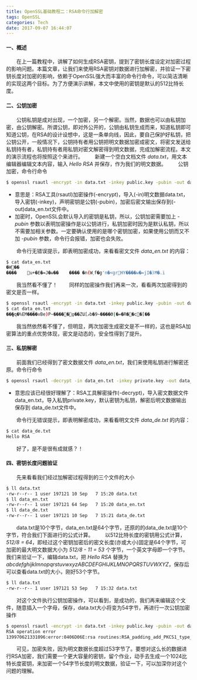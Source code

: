 ```yaml
---
title: OpenSSL基础教程二：RSA命令行加解密
tags: OpenSSL
categories: Tech
date: 2017-09-07 16:44:07
---
```

#### 一、概述
&#8195;&#8195;在上一篇教程中，讲解了如何生成RSA密钥，提到了密钥长度设定对加密过程的影响问题。本篇文章，让我们来使用RSA密钥对数据进行加解密，并验证一下密钥长度对加密的影响，依赖于OpenSSL强大而丰富的命令行命令，可以简洁清晰的实现这两个目标。为了方便演示讲解，本文中使用的密钥是默认的512比特长度。
#### 二、公钥加密
&#8195;&#8195;公钥私钥是成对出现，一个加密，另一个解密。当然，数据也可以由私钥加密，由公钥解密。所谓公钥，即对外公开的，公钥由私钥生成而来，知道私钥即可知道公钥，在RSA的设计设想中，这是一条单向线，因此，要自己保护好私钥，把公钥公开，一般情况下，公钥持有者用公钥把明文数据加密成密文，将密文发送给私钥持有者，私钥持有者用私钥对密文解密得到明文数据，完成加解密流程。本文的演示流程也将按照这个来进行。
&#8195;&#8195;新建一个空白文档文件 *data.txt*，用文本编辑器编辑文本内容，输入 *Hello RSA* 并保存，作为我们的明文数据。
&#8195;&#8195;公钥加密，命令行命令 
``` bash
$ openssl rsautl -encrypt -in data.txt -inkey public.key -pubin -out data_en.txt
```
- 意思是：RSA工具(rsautl)加密操作(-encrypt)，导入(-in)明文数据data.txt，导入密钥(-inkey)，声明密钥是公钥(-pubin)，加密后密文输出保存到(-out)data_en.txt文件中。
- 加密时，OpenSSL会默认导入的密钥是私钥，所以，公钥加密需要加上 *-pubin* 参数以表明加密操作是以公钥进行，私钥加密时因为是默认私钥，所以不需要加相关参数。一定要确认使用的是哪个密钥加密，如果使用公钥而又不加 *-pubin* 参数，命令行会报错，加密也会失败。
<!-- more -->
&#8195;&#8195;命令行无错误提示，即表明加密成功，来看看密文文件 *data_en.txt* 的内容：
``` bash
$ cat data_en.txt
�W��
����	u+�E�=J�w��	���� �n(W˯f�g'n�<grHY����w�=jI�)M�.i
```
&#8195;&#8195;我当然看不懂了！
&#8195;&#8195;同样的加密操作我们再来一次，看看两次加密得到的密文是否一样。
``` bash
$ openssl rsautl -encrypt -in data.txt -inkey public.key -pubin -out data_en.txt
$ cat data_en.txt
��ީ�q�%EM����vBe)P~�����ϙ��ZԱ[ޥb�9~����Ө|�=�R��c�[��
```
&#8195;&#8195;我当然依然看不懂了，但明显，两次加密生成密文是不一样的，这也是RSA加密算法的重点优势体现，密文是动态的，安全性得到了提升。
#### 三、私钥解密
&#8195;&#8195;前面我们已经得到了密文数据文件 *data_en.txt*，我们来使用私钥进行解密还原。命令行命令
``` bash
$ openssl rsautl -decrypt -in data_en.txt -inkey private.key -out data_de.txt
```
- 意思应该已经很好理解了：RSA工具解密操作(-decrypt)，导入密文数据文件data_en.txt，导入私钥private.key，默认密钥为私钥，解密后明文数据输出保存到 data_de.txt文件中。

&#8195;&#8195;命令行无错误提示，即表明解密成功，来看看明文文件 *data_de.txt* 的内容：
``` bash
$ cat data_de.txt
Hello RSA
```
&#8195;&#8195;好了，是不是很有成就感？！
#### 四、密钥长度问题验证
&#8195;&#8195;先来看看我们经过加解密过程得到的三个文件的大小
``` bash
$ ll data.txt
-rw-r--r-- 1 user 197121 10 Sep   7 15:20 data.txt
$ ll data_en.txt
-rw-r--r-- 1 user 197121 64 Sep   7 15:20 data_en.txt
$ ll data_de.txt
-rw-r--r-- 1 user 197121 10 Sep   7 15:21 data_de.txt
```
&#8195;&#8195;data.txt是10个字节，data_en.txt是64个字节，还原的的data_de.txt是10个字节，符合我们下面进行的公式计算。
&#8195;&#8195;以512比特长度的密钥用公式计算，*512/8 = 64*，即经过这个密钥加密后的密文长度(亦或大小)固定是64个字节，可加密的最大明文数据大小为 *512/8 - 11 = 53* 个字节，一个英文字母即一个字节。我们来验证一下，编辑data.txt，把 *Hello RSA* 替换为 *abcdefghijklmnopqrstuvwxyzABCDEFGHIJKLMNOPQRSTUVWXYZ*，保存后可以查看data.txt的大小，刚好53个字节。
``` bash
$ ll data.txt
-rw-r--r-- 1 user 197121 53 Sep   7 15:32 data.txt
```
&#8195;&#8195;对这个文件执行公钥加密操作，可以看到，是成功的，我们再来编辑这个文件，随意插入一个字母，保存，data.txt大小将变为54字节，再进行一次公钥加密操作
``` bash
$ openssl rsautl -encrypt -in data.txt -inkey public.key -pubin -out data_en.txt
RSA operation error
139970621331096:error:0406D06E:rsa routines:RSA_padding_add_PKCS1_type_2:data too large for key size:rsa_pk1.c:153:
```
&#8195;&#8195;可见，加密失败，因为明文数据长度超过53字节了。要想对这么长的数据进行RSA加密，我们需要一个更大容量的密钥，留个作业，动手去生成一个1024比特长度密钥，来加密一个54字节长度的明文数据，验证一下，可以加深你对这个问题的理解。